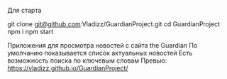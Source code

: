 Для старта

git clone git@github.com:Vladizz/GuardianProject.git 
cd GuardianProject
npm i
npm start

Приложения для просмотра новостей с сайта the Guardian 
По умолчанию показывается список актуальных новостей 
Есть возможность поиска по ключевым словам
Превью: https://vladizz.github.io/GuardianProject/
